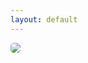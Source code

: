 ```yaml
---
layout: default
---
```

<title>freshfrogs.io</title>
<img src="../assets/frogs/websiteBannerFinal.png" style="border-radius: 5px; width: auto; height: auto; max-width: 860px;">